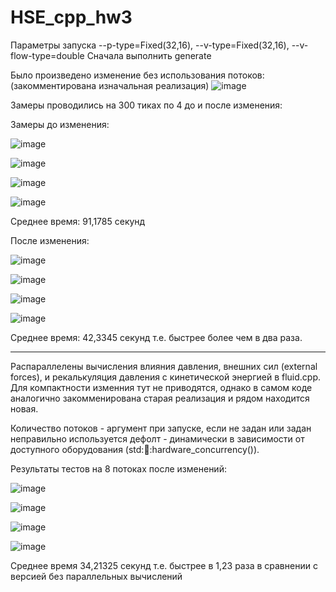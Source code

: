 # HSE_cpp_hw3

Параметры запуска --p-type=Fixed(32,16), --v-type=Fixed(32,16), --v-flow-type=double
Сначала выполнить generate

Было произведено изменение без использования потоков:
(закомментирована изначальная реализация)
![image](https://github.com/user-attachments/assets/85657108-abd4-4360-bfa8-7a8df27100fb)

Замеры проводились на 300 тиках по 4 до и после изменения:

Замеры до изменения:

![image](https://github.com/user-attachments/assets/7a241783-0a50-47cc-b492-9d932029877d)

![image](https://github.com/user-attachments/assets/148b1b53-9dea-45af-b3ee-5345f63e5bfd)

![image](https://github.com/user-attachments/assets/d3444f08-2dc9-43c2-a343-ebeac4ad053d)

![image](https://github.com/user-attachments/assets/c0d7adb1-c769-4b49-bc6b-42512d94bef6)

Среднее время: 91,1785 секунд



После изменения:

![image](https://github.com/user-attachments/assets/ae442e9e-cc40-49a8-8134-45f2121888b6)

![image](https://github.com/user-attachments/assets/53c36b64-c3b2-43ef-a4a3-20e856973d71)

![image](https://github.com/user-attachments/assets/f7f33135-c21e-4597-a3d9-7ca61df8e7f0)

![image](https://github.com/user-attachments/assets/7d404746-add7-4b42-b855-ebb7a17179fc)

Среднее время: 42,3345 секунд
т.е. быстрее более чем в два раза.

---

Распараллелены вычисления влияния давления, внешних сил (external forces), и рекалькуляция давления с кинетической энергией в fluid.cpp.
Для компактности изменния тут не приводятся, однако в самом коде аналогично закомменирована старая реализация и рядом находится новая.

Количество потоков - аргумент при запуске, если не задан или задан неправильно используется дефолт - динамически в зависимости от доступного оборудования (std::thread::hardware_concurrency()).

Результаты тестов на 8 потоках после изменений:

![image](https://github.com/user-attachments/assets/116d749c-d769-43f7-84e9-4055206d9936)

![image](https://github.com/user-attachments/assets/127ced54-092a-4c8e-8232-f124183c83e3)

![image](https://github.com/user-attachments/assets/aef3e07e-ecce-4324-b955-c295521f33c8)

![image](https://github.com/user-attachments/assets/76c91467-9db4-4e10-afc4-35acbcd77223)

Среднее время 34,21325 секунд
т.е. быстрее в 1,23 раза в сравнении с версией без параллельных вычислений


